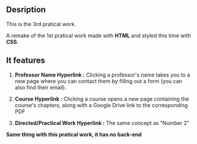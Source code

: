 ## Desription

This is the 3rd pratical work.

A remake of the 1st pratical work made with **HTML** and styled this time with **CSS**.

## It features

1. **Professor Name Hyperlink :** Clicking a professor's name takes you to a new page where you can contact them by filling out a form (you can also find their email).

2. **Course Hyperlink :** Clicking a course opens a new page containing the course's chapters, along with a Google Drive link to the corresponding PDF

3. **Directed/Practical Work Hyperlink :** The same concept as "Number 2"

**Same thing with this pratical work, it has no back-end**
